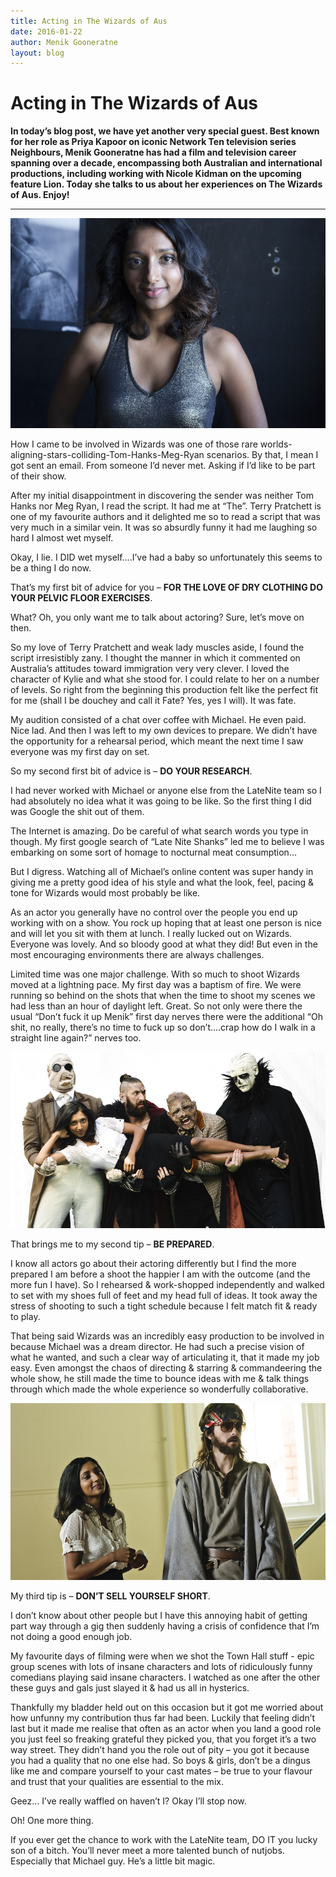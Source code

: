 ```yaml
---
title: Acting in The Wizards of Aus
date: 2016-01-22
author: Menik Gooneratne
layout: blog
---
```

# Acting in The Wizards of Aus

**In today’s blog post, we have yet another very special guest. Best known for her role as Priya Kapoor on iconic Network Ten television series Neighbours, Menik Gooneratne has had a film and television career spanning over a decade, encompassing both Australian and international productions, including working with Nicole Kidman on the upcoming feature Lion. Today she talks to us about her experiences on The Wizards of Aus. Enjoy!**

---

![01_kylie](/static/blog/01-01_kylie.jpg)

How I came to be involved in Wizards was one of those rare worlds-aligning-stars-colliding-Tom-Hanks-Meg-Ryan scenarios. By that, I mean I got sent an email. From someone I’d never met. Asking if I’d like to be part of their show.

After my initial disappointment in discovering the sender was neither Tom Hanks nor Meg Ryan, I read the script. It had me at “The”. Terry Pratchett is one of my favourite authors and it delighted me so to read a script that was very much in a similar vein. It was so absurdly funny it had me laughing so hard I almost wet myself.

Okay, I lie. I DID wet myself….I’ve had a baby so unfortunately this seems to be a thing I do now.

That’s my first bit of advice for you – **FOR THE LOVE OF DRY CLOTHING DO YOUR PELVIC FLOOR EXERCISES**.

What? Oh, you only want me to talk about actoring? Sure, let’s move on then.

So my love of Terry Pratchett and weak lady muscles aside, I found the script irresistibly zany. I thought the manner in which it commented on Australia’s attitudes toward immigration very very clever. I loved the character of Kylie and what she stood for. I could relate to her on a number of levels. So right from the beginning this production felt like the perfect fit for me (shall I be douchey and call it Fate? Yes, yes I will). It was fate.

My audition consisted of a chat over coffee with Michael. He even paid. Nice lad. And then I was left to my own devices to prepare. We didn’t have the opportunity for a rehearsal period, which meant the next time I saw everyone was my first day on set.

So my second first bit of advice is – **DO YOUR RESEARCH**.

I had never worked with Michael or anyone else from the LateNite team so I had absolutely no idea what it was going to be like. So the first thing I did was Google the shit out of them.

The Internet is amazing. Do be careful of what search words you type in though. My first google search of “Late Nite Shanks” led me to believe I was embarking on some sort of homage to nocturnal meat consumption…

But I digress. Watching all of Michael’s online content was super handy in giving me a pretty good idea of his style and what the look, feel, pacing & tone for Wizards would most probably be like.

As an actor you generally have no control over the people you end up working with on a show. You rock up hoping that at least one person is nice and will let you sit with them at lunch. I really lucked out on Wizards. Everyone was lovely. And so bloody good at what they did! But even in the most encouraging environments there are always challenges.

Limited time was one major challenge. With so much to shoot Wizards moved at a lightning pace. My first day was a baptism of fire. We were running so behind on the shots that when the time to shoot my scenes we had less than an hour of daylight left. Great. So not only were there the usual “Don’t fuck it up Menik” first day nerves there were the additional “Oh shit, no really, there’s no time to fuck up so don’t….crap how do I walk in a straight line again?” nerves too.

![02_kylie](/static/blog/01-02_kylie.jpg)

That brings me to my second tip – **BE PREPARED**.

I know all actors go about their actoring differently but I find the more prepared I am before a shoot the happier I am with the outcome (and the more fun I have). So I rehearsed & work-shopped independently and walked to set with my shoes full of feet and my head full of ideas. It took away the stress of shooting to such a tight schedule because I felt match fit & ready to play.

That being said Wizards was an incredibly easy production to be involved in because Michael was a dream director. He had such a precise vision of what he wanted, and such a clear way of articulating it, that it made my job easy. Even amongst the chaos of directing & starring & commandeering the whole show, he still made the time to bounce ideas with me & talk things through which made the whole experience so wonderfully collaborative.

![03_kylie](/static/blog/01-03_kylie.jpg)

My third tip is – **DON’T SELL YOURSELF SHORT**.

I don’t know about other people but I have this annoying habit of getting part way through a gig then suddenly having a crisis of confidence that I’m not doing a good enough job.

My favourite days of filming were when we shot the Town Hall stuff - epic group scenes with lots of insane characters and lots of ridiculously funny comedians playing said insane characters. I watched as one after the other these guys and gals just slayed it & had us all in hysterics.

Thankfully my bladder held out on this occasion but it got me worried about how unfunny my contribution thus far had been. Luckily that feeling didn’t last but it made me realise that often as an actor when you land a good role you just feel so freaking grateful they picked you, that you forget it’s a two way street. They didn’t hand you the role out of pity – you got it because you had a quality that no one else had. So boys & girls, don’t be a dingus like me and compare yourself to your cast mates – be true to your flavour and trust that your qualities are essential to the mix.

Geez… I’ve really waffled on haven’t I? Okay I’ll stop now.

Oh! One more thing.

If you ever get the chance to work with the LateNite team, DO IT you lucky son of a bitch. You’ll never meet a more talented bunch of nutjobs. Especially that Michael guy. He’s a little bit magic.